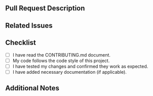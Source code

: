## Pull Request Description

<!-- Please provide a brief description of the changes in this PR -->

## Related Issues

<!-- 
If this PR resolves any open issues, please mention them here with the issue number, e.g., "Fixes #123". 
If there are no related issues, you can remove this section.
-->

## Checklist

- [ ] I have read the CONTRIBUTING.md document.
- [ ] My code follows the code style of this project.
- [ ] I have tested my changes and confirmed they work as expected.
- [ ] I have added necessary documentation (if applicable).

## Additional Notes

<!-- 
Add any additional information or context about the PR here.
For reviewers: Any specific areas you'd like to be reviewed, or concerns you have.
-->
